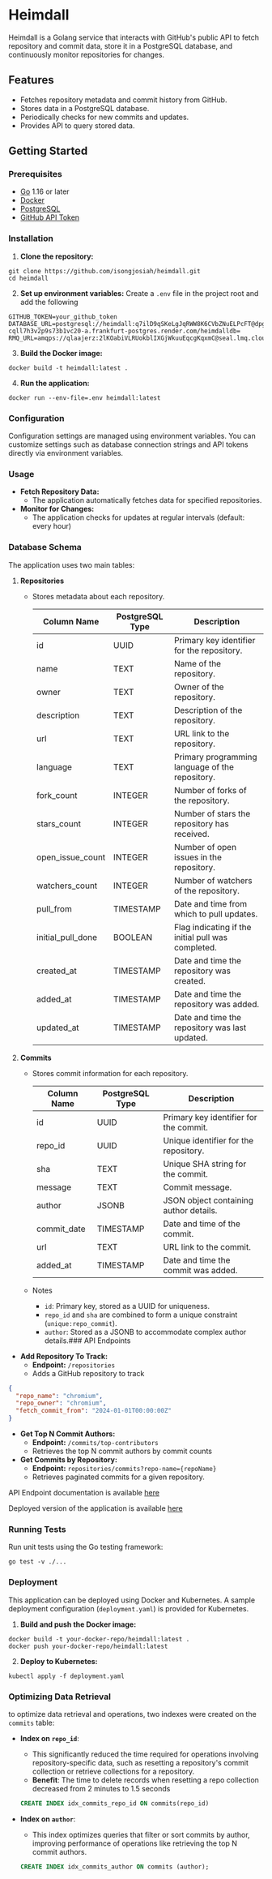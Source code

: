 # Heimdall

Heimdall is a Golang service that interacts with GitHub's public API to fetch repository and commit data, store it in a
PostgreSQL database, and continuously monitor repositories for changes.

## Features

- Fetches repository metadata and commit history from GitHub.
- Stores data in a PostgreSQL database.
- Periodically checks for new commits and updates.
- Provides API to query stored data.

## Getting Started

### Prerequisites

- [Go](https://golang.org/doc/install) 1.16 or later
- [Docker](https://docs.docker.com/get-docker/)
- [PostgreSQL](https://www.postgresql.org/download/)
- [GitHub API Token](https://github.com/settings/tokens)

### Installation

1. **Clone the repository:**

```shell
git clone https://github.com/isongjosiah/heimdall.git
cd heimdall

```

2. **Set up environment variables:**
   Create a `.env` file in the project root and add the following

```dotenv
GITHUB_TOKEN=your_github_token
DATABASE_URL=postgresql://heimdall:q7ilD9qSKeLgJqRWW8K6CVbZNuELPcFT@dpg-cqll7h3v2p9s73b1vc20-a.frankfurt-postgres.render.com/heimdalldb=
RMQ_URL=amqps://qlaajerz:2lKOabiVLRUokblIXGjWkuuEqcgKqxmC@seal.lmq.cloudamqp.com/qlaajerz

```

3. **Build the Docker image:**

```shell
docker build -t heimdall:latest .

```

4. **Run the application:**

```shell
docker run --env-file=.env heimdall:latest

```

### Configuration

Configuration settings are managed using environment variables. You can
customize
settings such as database connection strings and API tokens directly via environment
variables.

### Usage

- **Fetch Repository Data:**
    - The application automatically fetches data for specified repositories.
- **Monitor for Changes:**
    - The application checks for updates at regular intervals (default: every hour)

### Database Schema

The application uses two main tables:

1. **Repositories**
    - Stores metadata about each repository.
   
      | Column Name       | PostgreSQL Type | Description                                         |
      |-------------------|-----------------|-----------------------------------------------------|
      | id                | UUID            | Primary key identifier for the repository.          |
      | name              | TEXT            | Name of the repository.                             |
      | owner             | TEXT            | Owner of the repository.                            |
      | description       | TEXT            | Description of the repository.                      |
      | url               | TEXT            | URL link to the repository.                         |
      | language          | TEXT            | Primary programming language of the repository.     |
      | fork_count        | INTEGER         | Number of forks of the repository.                  |
      | stars_count       | INTEGER         | Number of stars the repository has received.        |
      | open_issue_count  | INTEGER         | Number of open issues in the repository.            |
      | watchers_count    | INTEGER         | Number of watchers of the repository.               |
      | pull_from         | TIMESTAMP       | Date and time from which to pull updates.           |
      | initial_pull_done | BOOLEAN         | Flag indicating if the initial pull was completed.  |
      | created_at        | TIMESTAMP       | Date and time the repository was created.           |
      | added_at          | TIMESTAMP       | Date and time the repository was added.             |
      | updated_at        | TIMESTAMP       | Date and time the repository was last updated.      |

2. **Commits**
    - Stores commit information for each repository.

      | Column Name | PostgreSQL Type | Description                              |
      |-------------|-----------------|------------------------------------------|
      | id          | UUID            | Primary key identifier for the commit.   |
      | repo_id     | UUID            | Unique identifier for the repository.    |
      | sha         | TEXT            | Unique SHA string for the commit.        |
      | message     | TEXT            | Commit message.                          |
      | author      | JSONB           | JSON object containing author details.   |
      | commit_date | TIMESTAMP       | Date and time of the commit.             |
      | url         | TEXT            | URL link to the commit.                  |
      | added_at    | TIMESTAMP       | Date and time the commit was added.      |

    - Notes
        - `id`: Primary key, stored as a UUID for uniqueness.
        - `repo_id` and `sha` are combined to form a unique constraint (`unique:repo_commit`).
        - `author`: Stored as a JSONB to accommodate complex author details.### API Endpoints

- **Add Repository To Track:**
    - **Endpoint:** `/repositories`
    - Adds a GitHub repository to track

```json
{
  "repo_name": "chromium",
  "repo_owner": "chromium",
  "fetch_commit_from": "2024-01-01T00:00:00Z"
}
```

- **Get Top N Commit Authors:**
    - **Endpoint:** `/commits/top-contributors`
    - Retrieves the top N commit authors by commit counts
- **Get Commits by Repository:**
    - **Endpoint:** `repositories/commits?repo-name={repoName}`
    - Retrieves paginated commits for a given repository.

API Endpoint documentation is available [here](https://documenter.getpostman.com/view/10427889/2sA3rwLDeg)

Deployed version of the application is available [here](https://heimdall-8hge.onrender.com)

### Running Tests

Run unit tests using the Go testing framework:

```shell
go test -v ./...
```

### Deployment

This application can be deployed using Docker and Kubernetes. A sample deployment configuration (`deployment.yaml`) is
provided for Kubernetes.

1. **Build and push the Docker image:**

```shell
docker build -t your-docker-repo/heimdall:latest .
docker push your-docker-repo/heimdall:latest

```

2. **Deploy to Kubernetes:**

```shell
kubectl apply -f deployment.yaml

```

### Optimizing Data Retrieval

to optimize data retrieval and operations, two indexes were created on the `commits` table:

- **Index on `repo_id`**:
    - This significantly reduced the time required for operations involving repository-specific data, such as resetting
      a repository's commit collection or retrieve collections for a repository.
    - **Benefit**: The time to delete records when resetting a repo collection decreased from 2 minutes to 1.5 seconds
    ```sql
    CREATE INDEX idx_commits_repo_id ON commits(repo_id)
    ```

- **Index on `author`**:
    - This index optimizes queries that filter or sort commits by author, improving performance of operations like
      retrieving
      the top N commit authors.
  ```sql
  CREATE INDEX idx_commits_author ON commits (author);
  ```
